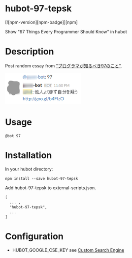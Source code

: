 # hubot-97-tepsk
[![npm-version][npm-badge]][npm]

Show "97 Things Every Programmer Should Know" in hubot

# Description
Post random essay from ["プログラマが知るべき97のこと"](https://ja.m.wikisource.org/wiki/プログラマが知るべき97のこと).

![slack.png](images/slack.png)

# Usage

```
@bot 97
```

# Installation

In your hubot directory:

```shell-session
npm install --save hubot-97-tepsk
```
Add hubot-97-tepsk to external-scripts.json.

```
[
  ... ,
  "hubot-97-tepsk",
  ...
]
```

# Configuration
* HUBOT_GOOGLE_CSE_KEY
see [Custom Search Engine](https://github.com/hubot-scripts/hubot-google-images/blob/master/README.md#custom-search-engine)
